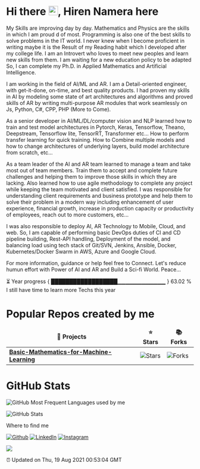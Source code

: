 <h1>Hi there <img src="https://media.giphy.com/media/hvRJCLFzcasrR4ia7z/giphy.gif" width="25px">,  Hiren Namera here</h1>
<p>
My Skills are improving day by day. Mathematics and  Physics are the skills in which I am proud d of most. Programming is also one of the best skills to solve problems in the IT world.  I never knew when I become proficient in writing maybe it is the Result of my Reading habit which I developed after my college life. I am an Introvert who loves to meet new peoples and learn new skills from them. I am waiting for a new education policy to be adapted So, I can complete my Ph.D. in Applied Mathematics and Artificial Intelligence.

I am working in the field of AI/ML and AR. I am a Detail-oriented engineer, with get-it-done, on-time, and best quality products. I had proven my skills in AI by modeling some state of art architectures and algorithms and proved skills of AR by writing multi-purpose AR modules that work seamlessly on Js, Python, C#, CPP, PHP (More to Come).

As a senior developer in AI/ML/DL/computer vision and NLP learned how to train and test model architectures in Pytorch, Keras, Tensorflow, Theano, Deepstream, Tensorflow lite, TensorRT, Transformer etc... How to perform transfer learning for quick training. How to Combine multiple models and how to change architectures of underlying layers, build model architecture from scratch, etc... 

As a team leader of the AI and AR team learned to manage a team and take most out of team members. Train them to accept and complete future challenges and helping them to improve those skills in which they are lacking. Also learned how to use agile methodology to complete any project while keeping the team motivated and client satisfied. I was responsible for understanding client requirements and business prototype and help them to solve their problem in a modern way including enhancement of user experience, financial growth, increase in production capacity or productivity of employees, reach out to more customers, etc...

I was also responsible to deploy AI, AR Technology to Mobile, Cloud, and web. So, I am capable of performing basic DevOps duties of CI and CD pipeline building, Rest-API handling, Deployment of the model, and balancing load using tech stack of Git/SVN, Jenkins, Ansible, Docker, Kubernetes/Docker Swarm in AWS, Azure and Google Cloud.

For more information, guidance or help feel free to Connect. Let's reduce humun effort with Power of AI and AR and Build a Sci-fi World. Peace...
</p>
<p>

⏳ Year progress { ██████████████████▁▁▁▁▁▁▁▁▁▁▁▁ } 63.02 % I still have time to learn more Techs this year

</p>

<h1>Popular Repos created by me</h1>
<table>
  <thead align="center">
    <tr >
      <td><b>🎁 Projects</b></td>
      <td><b>⭐ Stars</b></td>
      <td><b>📚 Forks</b></td>
    </tr>
  </thead>
  <tbody>
    <tr>
	    <td><a href="https://github.com/hrnbot/Basic-Mathematics-for-Machine-Learning"><b>Basic-Mathematics-for-Machine-Learning</b></a></td>
      <td><img alt="Stars" src="https://img.shields.io/github/stars/hrnbot/Basic-Mathematics-for-Machine-Learning?style=flat-square&labelColor=343b41"/></td>
      <td><img alt="Forks" src="https://img.shields.io/github/forks/hrnbot/Basic-Mathematics-for-Machine-Learning?style=flat-square&labelColor=343b41"/></td>
         </tr>
	  </tr>
  </tbody>
</table>


<h1>GitHub Stats</h1>
<p><img src="https://github-readme-stats.vercel.app/api/top-langs/?username=hrnbot&layout=compact;show_icons=true" alt="GitHub Most Frequent Languages used by me"></p>
<p><img src="https://github-readme-stats.vercel.app/api?username=hrnbot&amp;show_icons=true" alt="GitHub Stats"></p>


<h11>Where to find me</h1>
<p><a href="https://github.com/hrnbot" target="_blank"><img alt="Github" src="https://img.shields.io/badge/GitHub-%2312100E.svg?&style=for-the-badge&logo=Github&logoColor=white" /></a> <a href="https://www.linkedin.com/in/hiren-namera-83520ab4" target="_blank"><img alt="LinkedIn" src="https://img.shields.io/badge/linkedin-%230077B5.svg?&style=for-the-badge&logo=linkedin&logoColor=white" /></a> <a href="https://www.instagram.com/the_artificial_intel_developer/" target="_blank"><img alt="Instagram" src="https://img.shields.io/badge/instagram-%23E4405F.svg?&style=for-the-badge&logo=instagram&logoColor=white" /></a>
</p>

<p><a href="https://github.com/hrnbot" target="_blank"><img src="https://github.com/hrnbot/hrnbot/workflows/Progress%20Bar%20CI/badge.svg"/></a></p>
<p>⏰ Updated on Thu, 19 Aug 2021 00:53:04 GMT</p>

